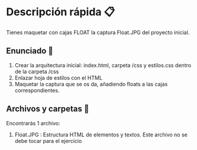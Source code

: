 # Descripción rápida 📋

Tienes maquetar con cajas FLOAT la captura Float.JPG del proyecto inicial.

## Enunciado 📒

1. Crear la arquitectura inicial: index.html, carpeta /css y estilos.css dentro de la carpeta /css
2. Enlazar hoja de estilos con el HTML
3. Maquetar la captura que se os da, añadiendo floats a las cajas correspondientes.

## Archivos y carpetas 🚀

Encontrarás 1 archivo:
1. Float.JPG   : Estructura HTML de elementos y textos. Este archivo no se debe tocar para el ejercicio

